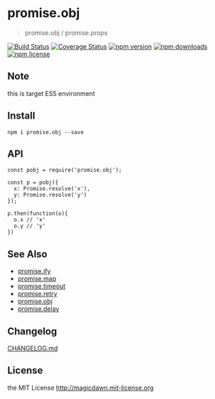 # promise.obj
> promise.obj / promise.props

[![Build Status](https://img.shields.io/travis/magicdawn/promise.obj.svg?style=flat-square)](https://travis-ci.org/magicdawn/promise.obj)
[![Coverage Status](https://img.shields.io/coveralls/magicdawn/promise.obj.svg?style=flat-square)](https://coveralls.io/github/magicdawn/promise.obj?branch=master)
[![npm version](https://img.shields.io/npm/v/promise.obj.svg?style=flat-square)](https://www.npmjs.com/package/promise.obj)
[![npm downloads](https://img.shields.io/npm/dm/promise.obj.svg?style=flat-square)](https://www.npmjs.com/package/promise.obj)
[![npm license](https://img.shields.io/npm/l/promise.obj.svg?style=flat-square)](http://magicdawn.mit-license.org)

## Note
this is target ES5 environment

## Install
```
npm i promise.obj --save
```

## API
```
const pobj = require('promise.obj');

const p = pobj({
  x: Promise.resolve('x'),
  y: Promise.resolve('y')
});

p.then(function(o){
  o.x // 'x'
  o.y // 'y'
})
```

## See Also

- [promise.ify](https://github.com/magicdawn/promise.ify)
- [promise.map](https://github.com/magicdawn/promise.map)
- [promise.timeout](https://github.com/magicdawn/promise.timeout)
- [promise.retry](https://github.com/magicdawn/promise.retry)
- [promise.obj](https://github.com/magicdawn/promise.obj)
- [promise.delay](https://github.com/magicdawn/promise.delay)

## Changelog
[CHANGELOG.md](CHANGELOG.md)

## License
the MIT License http://magicdawn.mit-license.org